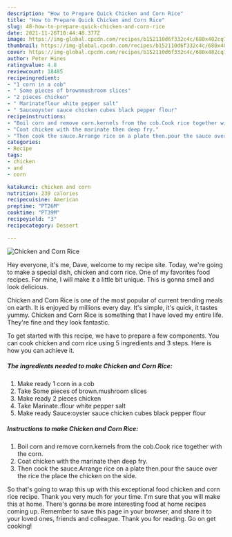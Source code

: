 ```yaml
---
description: "How to Prepare Quick Chicken and Corn Rice"
title: "How to Prepare Quick Chicken and Corn Rice"
slug: 48-how-to-prepare-quick-chicken-and-corn-rice
date: 2021-11-26T10:44:48.377Z
image: https://img-global.cpcdn.com/recipes/b152110d6f332c4c/680x482cq70/chicken-and-corn-rice-recipe-main-photo.jpg
thumbnail: https://img-global.cpcdn.com/recipes/b152110d6f332c4c/680x482cq70/chicken-and-corn-rice-recipe-main-photo.jpg
cover: https://img-global.cpcdn.com/recipes/b152110d6f332c4c/680x482cq70/chicken-and-corn-rice-recipe-main-photo.jpg
author: Peter Hines
ratingvalue: 4.8
reviewcount: 18485
recipeingredient:
- "1 corn in a cob"
- " Some pieces of brownmushroom slices"
- "2 pieces chicken"
- " Marinateflour white pepper salt"
- " Sauceoyster sauce chicken cubes black pepper flour"
recipeinstructions:
- "Boil corn and remove corn.kernels from the cob.Cook rice together with the corn."
- "Coat chicken with the marinate then deep fry."
- "Then cook the sauce.Arrange rice on a plate then.pour the sauce over the rice the place the chicken on the side."
categories:
- Recipe
tags:
- chicken
- and
- corn

katakunci: chicken and corn 
nutrition: 239 calories
recipecuisine: American
preptime: "PT26M"
cooktime: "PT39M"
recipeyield: "3"
recipecategory: Dessert

---
```



![Chicken and Corn Rice](https://img-global.cpcdn.com/recipes/b152110d6f332c4c/680x482cq70/chicken-and-corn-rice-recipe-main-photo.jpg)

Hey everyone, it's me, Dave, welcome to my recipe site. Today, we're going to make a special dish, chicken and corn rice. One of my favorites food recipes. For mine, I will make it a little bit unique. This is gonna smell and look delicious.



Chicken and Corn Rice is one of the most popular of current trending meals on earth. It is enjoyed by millions every day. It's simple, it's quick, it tastes yummy. Chicken and Corn Rice is something that I have loved my entire life. They're fine and they look fantastic.


To get started with this recipe, we have to prepare a few components. You can cook chicken and corn rice using 5 ingredients and 3 steps. Here is how you can achieve it.

<!--inarticleads1-->

##### The ingredients needed to make Chicken and Corn Rice:

1. Make ready 1 corn in a cob
1. Take  Some pieces of brown.mushroom slices
1. Make ready 2 pieces chicken
1. Take  Marinate.:flour white pepper salt
1. Make ready  Sauce:oyster sauce chicken cubes black pepper flour




<!--inarticleads2-->

##### Instructions to make Chicken and Corn Rice:

1. Boil corn and remove corn.kernels from the cob.Cook rice together with the corn.
1. Coat chicken with the marinate then deep fry.
1. Then cook the sauce.Arrange rice on a plate then.pour the sauce over the rice the place the chicken on the side.




So that's going to wrap this up with this exceptional food chicken and corn rice recipe. Thank you very much for your time. I'm sure that you will make this at home. There's gonna be more interesting food at home recipes coming up. Remember to save this page in your browser, and share it to your loved ones, friends and colleague. Thank you for reading. Go on get cooking!
